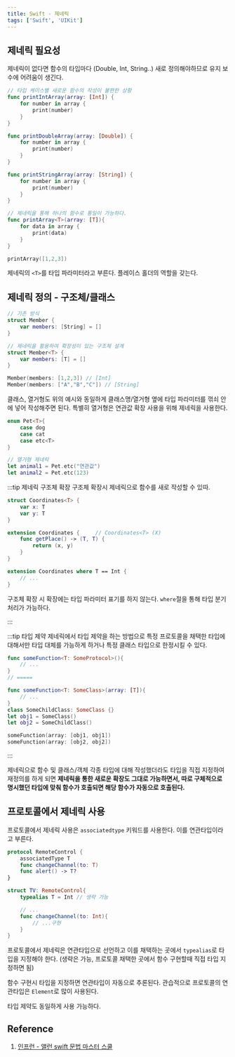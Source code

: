 ```yaml
---
title: Swift - 제네릭
tags: ['Swift', 'UIKit']
---
```


## 제네릭 필요성

제네릭이 없다면 함수의 타입마다 (Double, Int, String..) 새로 정의해야하므로 유지 보수에 어려움이 생긴다.

```swift
// 타입 케이스별 새로운 함수의 작성이 불편한 상황
func printIntArray(array: [Int]) {
    for number in array {
        print(number)
    }
}

func printDoubleArray(array: [Double]) {
    for number in array {
        print(number)
    }
}

func printStringArray(array: [String]) {
    for number in array {
        print(number)
    }
}

// 제네릭을 통해 하나의 함수로 통일이 가능하다.
func printArray<T>(array: [T]){
    for data in array {
        print(data)
    }
}

printArray([1,2,3])
```

제네릭의 `<T>`를 타입 파라미터라고 부른다. 플레이스 홀더의 역할을 갖는다.

## 제네릭 정의 - 구조체/클래스

```swift
// 기존 방식
struct Member {
    var members: [String] = []
}

// 제네릭을 활용하여 확장성이 있는 구조체 설계
struct Member<T> {
    var members: [T] = []
}

Member(members: [1,2,3]) // [Int]
Member(members: ["A","B","C"]) // [String]
```

클래스, 열거형도 위의 예시와 동일하게 클래스명/열거형 옆에 타입 파라미터를 꺾쇠 안에 넣어 작성해주면 된다. 특별히 열거형은 연관값 확장 사용을 위해 제네릭을 사용한다.

```swift
enum Pet<T>{
    case dog
    case cat
    case etc<T>
}

// 열거형 제네릭
let animal1 = Pet.etc("연관값")
let animal2 = Pet.etc(123)
```

:::tip 제네릭 구조체 확장
구조체 확장시 제네릭으로 함수를 새로 작성할 수 있따.

```swift
struct Coordinates<T> {
    var x: T
    var y: T
}

extension Coordinates {     // Coordinates<T> (X)
    func getPlace() -> (T, T) {
        return (x, y)
    }
}

extension Coordinates where T == Int {
    // ...
}
```

구조체 확장 시 확장에는 타입 파라미터 표기를 하지 않는다. `where`절을 통해 타입 분기처리가 가능하다.

:::

:::tip 타입 제약
제네릭에서 타입 제약을 하는 방법으로 특정 프로토콜을 채택한 타입에 대해서만 타입 대체를 가능하게 하거나 특정 클래스 타입으로 한정시킬 수 있다.

```swift
func someFunction<T: SomeProtocol>(){
    // ...
}
// =====

func someFunction<T: SomeClass>(array: [T]){
    // ...
}
class SomeChildClass: SomeClass {}
let obj1 = SomeClass()
let obj2 = SomeChildClass()

someFunction(array: [obj1, obj1])
someFunction(array: [obj2, obj2])
```

:::

제네릭으로 함수 및 클래스/객체 각종 타입에 대해 작성했더라도 타입을 직접 지정하여 재정의를 하게 되면 **제네릭을 통한 새로운 확장도 그대로 가능하면서, 따로 구체적으로 명시했던 타입에 맞춰 함수가 호출되면 해당 함수가 자동으로 호출된다.**

## 프로토콜에서 제네릭 사용

프로토콜에서 제네릭 사용은 `associatedtype` 키워드를 사용한다. 이를 연관타입이라고 부른다.

```swift
protocol RemoteControl {
    associatedType T
    func changeChannel(to: T)
    func alert() -> T?
}

struct TV: RemoteControl{
    typealias T = Int // 생략 가능

    // ...
    func changeChannel(to: Int){
        // ...구현
    }
}
```

프로토콜에서 제네릭은 연관타입으로 선언하고 이를 채택하는 곳에서 `typealias`로 타입을 지정해야 한다. (생략은 가능, 프로토콜 채택한 곳에서 함수 구현할때 직접 타입 지정하면 됨)

함수 구현시 타입을 지정하면 연관타입이 자동으로 추론된다. 관습적으로 프로토콜의 연관타입은 `Element`로 많이 사용된다.

타입 제약도 동일하게 사용 가능하다.

## Reference

1. [인프런 - 앨런 swift 문법 마스터 스쿨](https://www.inflearn.com/course/%EC%8A%A4%EC%9C%84%ED%94%84%ED%8A%B8-%EB%AC%B8%EB%B2%95-%EB%A7%88%EC%8A%A4%ED%84%B0-%EC%8A%A4%EC%BF%A8/dashboard)
